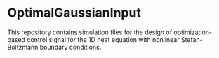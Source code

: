 # OptimalGaussianInput

<!--[![Stable](https://img.shields.io/badge/docs-stable-blue.svg)](https://stephans3.github.io/OptimalGaussianInput.jl/stable/)
[![Dev](https://img.shields.io/badge/docs-dev-blue.svg)](https://stephans3.github.io/OptimalGaussianInput.jl/dev/)
[![Build Status](https://github.com/stephans3/OptimalGaussianInput.jl/actions/workflows/CI.yml/badge.svg?branch=main)](https://github.com/stephans3/OptimalGaussianInput.jl/actions/workflows/CI.yml?query=branch%3Amain)-->

This repository contains simulation files for the design of optimization-based control signal for the 1D heat equation with nonlinear Stefan-Boltzmann boundary conditions.
